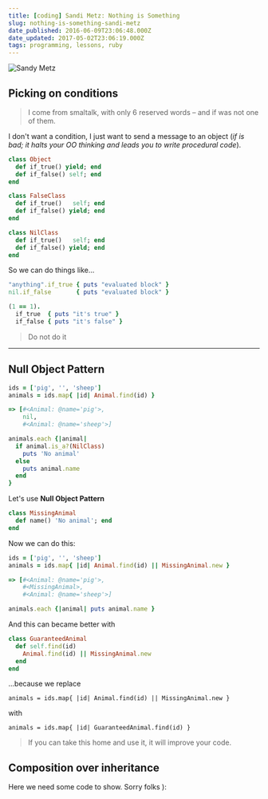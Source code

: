 ```yaml
---
title: [coding] Sandi Metz: Nothing is Something
slug: nothing-is-something-sandi-metz
date_published: 2016-06-09T23:06:48.000Z
date_updated: 2017-05-02T23:06:19.000Z
tags: programming, lessons, ruby
---
```


![Sandy Metz](../images/s_metz.jpg)

## Picking on conditions

> I come from smaltalk, with only 6 reserved words – and if was not one of them.

I don't want a condition, I just want to send a message to an object (*if is bad; it halts your OO thinking and leads you to write procedural code*).

```ruby
class Object
  def if_true() yield; end
  def if_false() self; end
end

class FalseClass
  def if_true()   self; end
  def if_false() yield; end
end

class NilClass
  def if_true()   self; end
  def if_false() yield; end
end
```

So we can do things like...

```ruby
"anything".if_true { puts "evaluated block" }
nil.if_false       { puts "evaluated block" }

(1 == 1).
  if_true  { puts "it's true" }
  if_false { puts "it's false" }
```

> Do not do it

---

## Null Object Pattern

```ruby
ids = ['pig', '', 'sheep']
animals = ids.map{ |id| Animal.find(id) }
```

```ruby
=> [#<Animal: @name='pig'>,
    nil,
    #<Animal: @name='sheep'>]
```

```ruby
animals.each {|animal|
  if animal.is_a?(NilClass)
    puts 'No animal'
  else
    puts animal.name
  end
}
```

Let's use __Null Object Pattern__

```ruby
class MissingAnimal
  def name() 'No animal'; end
end
```

Now we can do this:

```ruby
ids = ['pig', '', 'sheep']
animals = ids.map{ |id| Animal.find(id) || MissingAnimal.new }
```

```ruby
=> [#<Animal: @name='pig'>,
    #<MissingAnimal>,
    #<Animal: @name='sheep'>]
```

```ruby
animals.each {|animal| puts animal.name }
```

And this can became better with

```ruby
class GuaranteedAnimal
  def self.find(id)
    Animal.find(id) || MissingAnimal.new
  end
end
```

...because we replace

`animals = ids.map{ |id| Animal.find(id) || MissingAnimal.new }`

with

`animals = ids.map{ |id| GuaranteedAnimal.find(id) }`

> If you can take this home and use it, it will improve your code.


## Composition over inheritance

Here we need some code to show.
Sorry folks ):
